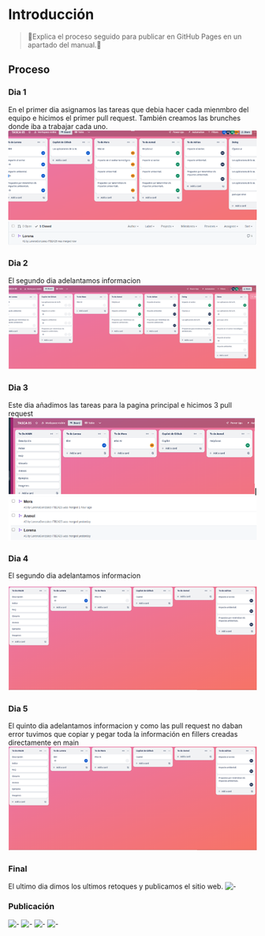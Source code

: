 # Introducción

>📃Explica el proceso seguido para publicar en GitHub Pages en un apartado del manual.📃
>
## Proceso

### Dia 1
En el primer dia asignamos las tareas que debia hacer cada mienmbro del equipo e hicimos el primer pull request. También creamos las brunches donde iba a trabajar cada uno.
![-](dia1.png)
![-](pull1.png)


### Dia 2
El segundo dia adelantamos informacion
![-](dia2.png)

### Dia 3
Este dia añadimos las tareas para la pagina principal e hicimos 3 pull request
![-](dia3.png)
![-](pull2.png)


### Dia 4
El segundo dia adelantamos informacion

![-](dia4.png)

### Dia 5
El quinto dia adelantamos informacion y como las pull request no daban error tuvimos que copiar y pegar toda la información en fillers creadas directamente en main
![-](dia4.png)

### Final 
El ultimo dia dimos los ultimos retoques y publicamos el sitio web.
![-](/ruta/a/la/imagen.jpg)

### Publicación
![-](/ruta/a/la/imagen.jpg)
![-](/ruta/a/la/imagen.jpg)
![-](/ruta/a/la/imagen.jpg)
![-](/ruta/a/la/imagen.jpg)

